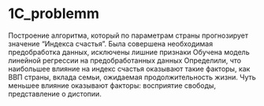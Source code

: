 # 1C_problemm
Построение алгоритма, который по параметрам страны прогнозирует значение “Индекса счастья”.
Была совершена необходимая предобработка данных, исключены лишние признаки
Обучена модель линейной регрессии на предобработанных данных
Определили, что наибольшее влияние на индекс счастья оказывают такие факторы, как ВВП страны, вклада семьи, ожидаемая продолжительность жизни.
Чуть меньшее влияние оказывают факторы: восприятие свободы, представление о дистопии.
